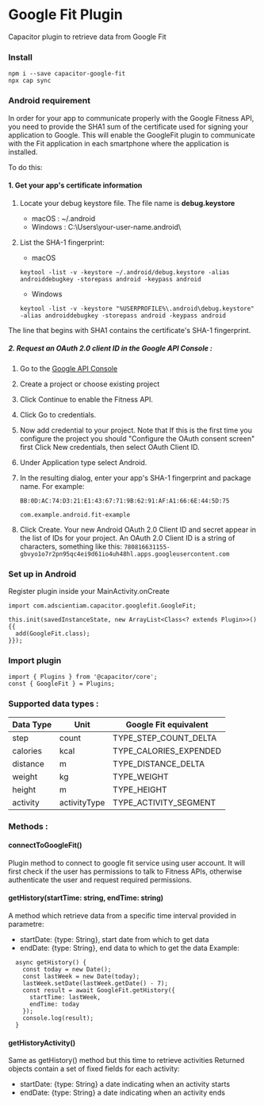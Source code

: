 # Google Fit Plugin

Capacitor plugin to retrieve data from Google Fit

### Install

```
npm i --save capacitor-google-fit
npx cap sync
```

### Android requirement

In order for your app to communicate properly with the Google Fitness API, you need to provide the SHA1 sum of the certificate used for signing your application to Google. This will enable the GoogleFit plugin to communicate with the Fit application in each smartphone where the application is installed.

To do this:

#### 1. Get your app's certificate information

1. Locate your debug keystore file. The file name is **debug.keystore**

   - macOS : ~/.android
   - Windows : C:\Users\your-user-name\.android\

2. List the SHA-1 fingerprint:

   - macOS

   ```
   keytool -list -v -keystore ~/.android/debug.keystore -alias androiddebugkey -storepass android -keypass android
   ```

   - Windows

   ```
   keytool -list -v -keystore "%USERPROFILE%\.android\debug.keystore" -alias androiddebugkey -storepass android -keypass android
   ```

The line that begins with SHA1 contains the certificate's SHA-1 fingerprint.

##### 2. Request an OAuth 2.0 client ID in the Google API Console :

1. Go to the [Google API Console](https://console.developers.google.com/flows/enableapi?apiid=fitness)
2. Create a project or choose existing project
3. Click Continue to enable the Fitness API.
4. Click Go to credentials.
5. Now add credential to your project.
   Note that If this is the first time you configure the project you should "Configure the OAuth consent screen" first
   Click New credentials, then select OAuth Client ID.
6. Under Application type select Android.
7. In the resulting dialog, enter your app's SHA-1 fingerprint and package name. For example:

   ```
   BB:0D:AC:74:D3:21:E1:43:67:71:9B:62:91:AF:A1:66:6E:44:5D:75

   com.example.android.fit-example
   ```

8. Click Create. Your new Android OAuth 2.0 Client ID and secret appear in the list of IDs for your project.
   An OAuth 2.0 Client ID is a string of characters, something like this:
   `780816631155-gbvyo1o7r2pn95qc4ei9d61io4uh48hl.apps.googleusercontent.com`

### Set up in Android

Register plugin inside your MainActivity.onCreate

```
import com.adscientiam.capacitor.googlefit.GoogleFit;

this.init(savedInstanceState, new ArrayList<Class<? extends Plugin>>() {{
  add(GoogleFit.class);
}});

```

### Import plugin

```
import { Plugins } from '@capacitor/core';
const { GoogleFit } = Plugins;
```

### Supported data types :

| Data Type | Unit         | Google Fit equivalent  |
| --------- | ------------ | ---------------------- |
| step      | count        | TYPE_STEP_COUNT_DELTA  |
| calories  | kcal         | TYPE_CALORIES_EXPENDED |
| distance  | m            | TYPE_DISTANCE_DELTA    |
| weight    | kg           | TYPE_WEIGHT            |
| height    | m            | TYPE_HEIGHT            |
| activity  | activityType | TYPE_ACTIVITY_SEGMENT  |

### Methods :

#### connectToGoogleFit()

Plugin method to connect to google fit service using user account.
It will first check if the user has permissions to talk to Fitness APIs,
otherwise authenticate the user and request required permissions.

#### getHistory(startTime: string, endTime: string)

A method which retrieve data from a specific time interval provided in parametre:

- startDate: {type: String}, start date from which to get data
- endDate: {type: String}, end data to which to get the data
  Example:

```
  async getHistory() {
    const today = new Date();
    const lastWeek = new Date(today);
    lastWeek.setDate(lastWeek.getDate() - 7);
    const result = await GoogleFit.getHistory({
      startTime: lastWeek,
      endTime: today
    });
    console.log(result);
  }
```

#### getHistoryActivity()

Same as getHistory() method but this time to retrieve activities
Returned objects contain a set of fixed fields for each activity:

- startDate: {type: String} a date indicating when an activity starts
- endDate: {type: String} a date indicating when an activity ends
